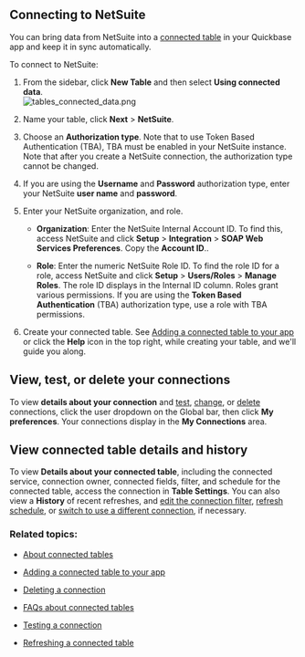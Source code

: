 ## Connecting to NetSuite

You can bring data from NetSuite into a [connected table](https://helpv2.quickbase.com/hc/en-us/articles/4570308461716-About-Connected-Tables-) in your Quickbase app and keep it in sync automatically.

To connect to NetSuite:

1.  From the sidebar, click **New Table** and then select **Using connected data**.  
    ![tables_connected_data.png](https://helpv2.quickbase.com/hc/article_attachments/30864998350484)
    
2.  Name your table, click **Next** > **NetSuite**.
    
3.  Choose an **Authorization type**. Note that to use Token Based Authentication (TBA), TBA must be enabled in your NetSuite instance. Note that after you create a NetSuite connection, the authorization type cannot be changed.
    
4.  If you are using the **Username** and **Password** authorization type, enter your NetSuite **user name** and **password**.
    
5.  Enter your NetSuite organization, and role.
    
    -   **Organization**: Enter the NetSuite Internal Account ID. To find this, access NetSuite and click **Setup** > **Integration** > **SOAP Web Services Preferences**. Copy the **Account ID**..
        
    -   **Role**: Enter the numeric NetSuite Role ID. To find the role ID for a role, access NetSuite and click **Setup** > **Users/Roles** > **Manage Roles**. The role ID displays in the Internal ID column. Roles grant various permissions. If you are using the **Token Based Authentication** (TBA) authorization type, use a role with TBA permissions.
        
6.  Create your connected table. See [Adding a connected table to your app](https://helpv2.quickbase.com/hc/en-us/articles/4570271750292-Adding-a-connected-table-) or click the **Help** icon in the top right, while creating your table, and we'll guide you along.
    

## View, test, or delete your connections

To view **details about your connection** and [test](https://helpv2.quickbase.com/hc/en-us/articles/4570323329812-Testing-a-connection-), [change](https://helpv2.quickbase.com/hc/en-us/articles/4570136372244-Switching-connections-), or [delete](https://helpv2.quickbase.com/hc/en-us/articles/4570322374036-Deleting-a-connection-) connections, click the user dropdown on the Global bar, then click **My preferences**. Your connections display in the **My Connections** area.

## View connected table details and history

To view **Details about your connected table**, including the connected service, connection owner, connected fields, filter, and schedule for the connected table, access the connection in **Table Settings**. You can also view a **History** of recent refreshes, and [edit the connection filter](https://helpv2.quickbase.com/hc/en-us/articles/4570365360148-Filtering-data-to-connect-in-a-connected-table-Help-), [refresh schedule](https://helpv2.quickbase.com/hc/en-us/articles/4570263852436-Refreshing-a-connected-table-), or [switch to use a different connection](https://helpv2.quickbase.com/hc/en-us/articles/4570136372244-Switching-connections-), if necessary.

### Related topics:

-   [About connected tables](https://helpv2.quickbase.com/hc/en-us/articles/4570308461716-About-Connected-Tables-)
    
-   [Adding a connected table to your app](https://helpv2.quickbase.com/hc/en-us/articles/4570271750292-Adding-a-connected-table-)
    
-   [Deleting a connection](https://helpv2.quickbase.com/hc/en-us/articles/4570322374036-Deleting-a-connection-)
    
-   [FAQs about connected tables](https://helpv2.quickbase.com/hc/en-us/articles/4570374698388-FAQs-about-connected-tables-)
    
-   [Testing a connection](https://helpv2.quickbase.com/hc/en-us/articles/4570323329812-Testing-a-connection-)
    
-   [Refreshing a connected table](https://helpv2.quickbase.com/hc/en-us/articles/4570263852436-Refreshing-a-connected-table-)